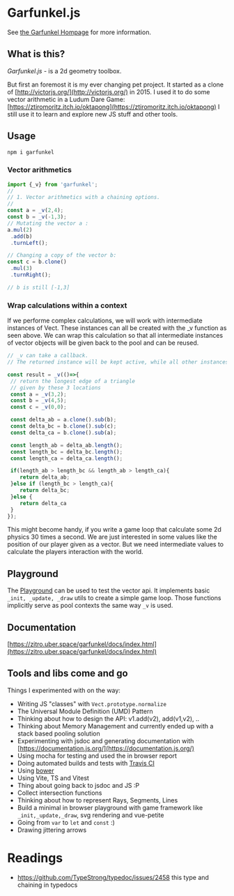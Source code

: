 # Garfunkel.js
See [the Garfunkel Hompage](https://zitro.uber.space/garfunkel/) for more information.
## What is this?
*Garfunkel.js* - is a 2d geometry toolbox.

But first an foremost it is my ever changing pet project. It started as a clone of [http://victorjs.org/](http://victorjs.org/) in 2015.
I used it to do some vector arithmetic in a Ludum Dare Game: [https://ztiromoritz.itch.io/oktapong](https://ztiromoritz.itch.io/oktapong)
I still use it to learn and explore new JS stuff and other tools. 

## Usage
```bash
npm i garfunkel
```

### Vector arithmetics
```js
import {_v} from 'garfunkel';
//
// 1. Vector arithmetics with a chaining options.
//
const a = _v(2,4);
const b = _v(-1,3);
// Mutating the vector a : 
a.mul(2)
 .add(b)
 .turnLeft();

// Changing a copy of the vector b:
const c = b.clone()
 .mul(3)
 .turnRight();

// b is still [-1,3]
```

### Wrap calculations within a context
If we performe complex calculations, we will work with intermediate instances of Vect.
These instances can all be created with the  _v function as seen above.
We can wrap this calculation so that all intermediate instances of vector objects
will be given back to the pool and can be reused.

```js
// _v can take a callback.
// The returned instance will be kept active, while all other instances will be given back to the pool (freed).

const result = _v(()=>{
 // return the longest edge of a triangle 
 // given by these 3 locations
 const a = _v(3,2);
 const b = _v(4,5);
 const c = _v(0,0);

 const delta_ab = a.clone().sub(b);
 const delta_bc = b.clone().sub(c);
 const delta_ca = b.clone().sub(a);

 const length_ab = delta_ab.length();
 const length_bc = delta_bc.length();
 const length_ca = delta_ca.length();

 if(length_ab > length_bc && length_ab > length_ca){
    return delta_ab;
 }else if (length_bc > length_ca){
    return delta_bc;
 }else {
    return delta_ca
 }
});

```

This might become handy, if you write a game loop that calculate some 2d physics 30 times a second.
We are just interested in some values like the position of our player given as a vector. 
But we need intermediate values to calculate the players interaction with the world. 



## Playground
The [Playground](https://zitro.uber.space/garfunkel/playground.html) can be used to test the vector api.
It implements basic `_init, _update, _draw` utils to create a simple game loop. 
Those functions implicitly serve as pool contexts the same way `_v` is used. 

## Documentation
[https://zitro.uber.space/garfunkel/docs/index.html](https://zitro.uber.space/garfunkel/docs/index.html)

## Tools and libs come and go
Things I experimented with on the way:
 * Writing JS "classes" with `Vect.prototype.normalize`
 * The Universal Module Definition (UMD) Pattern
 * Thinking about how to design the API: v1.add(v2), add(v1,v2), ..
 * Thinking about Memory Management and currently ended up with a stack based pooling solution
 * Experimenting with jsdoc and generating documentation with [https://documentation.js.org/](https://documentation.js.org/)
 * Using mocha for testing and used the in browser report
 * Doing automated builds and tests with [Travis CI](https://www.travis-ci.com/)
 * Using [bower](https://bower.io/)
 * Using Vite, TS and Vitest 
 * Thing about going back to jsdoc and JS :P
 * Collect intersection functions
 * Thinking about how to represent Rays, Segments, Lines
 * Build a minimal in browser playground with game framework like `_init,_update,_draw`, svg rendering and vue-petite
 * Going from `var` to `let` and `const` :)
 * Drawing jittering arrows

# Readings
 * https://github.com/TypeStrong/typedoc/issues/2458 this type and chaining in typedocs
